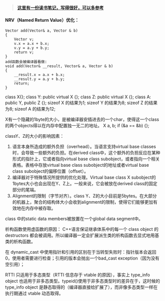

> [**这里有一份读书笔记，写得很好，可以多参考**](https://notes.tanchuanqi.com/_static/attachment/%E6%B7%B1%E5%BA%A6%E6%8E%A2%E7%B4%A2C++%E5%AF%B9%E8%B1%A1%E6%A8%A1%E5%9E%8B_%E8%AF%BB%E4%B9%A6%E7%AC%94%E8%AE%B0.pdf)



#### NRV（Named Return Value）优化：
```
Vector add(Vector& a, Vector & b)
{
    Vector v;
    v.x = a.x + b.x; 
    v.y = a.y + b.y;
    return v;
}
add函数会被编译器看做:
void add(Vector& __result, Vector& a, Vector & b)
{
    __result.x = a.x + b.x;
    __result.y = a.y + b.y;
    return;
}
```



class X{};
class Y: public virtual X {};
class Z: public virtual X {};
class A: public Y, public Z {};
sizeof X 的结果为1;
sizeof Y 的结果为8;
sizeof Z 的结果为8;
sizeof A 的结果为12;

X有一个隐藏的1byte的大小，是被编译器安插进去的一个char，使得这一个class的两个objects得以在内存中配置独一无二的地址。
X a, b;
if (&a == &b) {};

classY、Z的大小的影响因素：
1. 语言本身所造成的额外负担（overhead）。当语言支持virtual base classes时，会导致一些额外的负担。在derived class中，这个额外的负担反应在某种形式的指针上，它或者指向virtual base class subobject，或者指向一个相关表格。表格中存放virtual base class subobject的地址或者virtual base class subobject的偏移位置（offset）。
2. 编译器对于特殊情况所提供的优化处理。Virtual base class X subobject的1bytes大小也会出现在Y、Z上。一般来说，它会被放在derived class的固定部分的尾端。
3. Alignment的限制（字节对齐）。class Y、Z的大小目前是5bytes。在大部分的机器上，聚合的结构体大小会收到alignment的限制，使得它们能够更加有效地在内存中被存取。


class 中的static data members被放置在一个global data segment中。


析构函数使用虚函数的原因：
C++语言保证继承体系中的每一个 class object 的 destructors 都会被调用。所以编译器一定会扩展派生类的析构函数去显式地用基类的析构函数。


在 dynamic_cast 中使用指针和引用的区别在于当转型失败时：指针版本会返回0，使用者需要进行检查；引用的版本会抛出一个bad_cast exception（因为没有空引用）；


RTTI 只适用于多态类型（RTTI 信息存于 vtable 的原因），事实上 type_info object 也适用于非多态类型。typeid()使用于非多态类型时的差异在于，这时候的 type_info object 是静态取得的（编译器直接给扩展了），而非像多态类型一样在执行期通过 vtable 动态取得。
